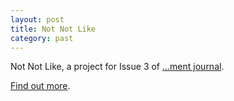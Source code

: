 ```yaml
---
layout: post
title: Not Not Like
category: past
---
```


Not Not Like, a project for Issue 3 of [...ment journal](https://web.archive.org/web/20161202033800/http://journalment.org/article/not-not-like%E2%80%94-browser-extension).

[Find out more](http://www.journalment.org/issue-3).
